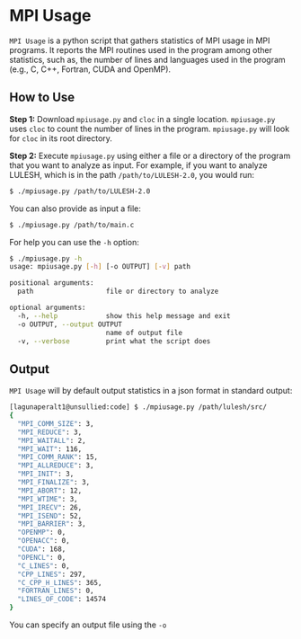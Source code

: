 # MPI Usage

`MPI Usage` is a python script that gathers statistics of MPI usage in MPI programs. It reports the MPI routines used in the program among other statistics, such as, the number of lines and languages used in the program (e.g., C, C++, Fortran, CUDA and OpenMP).

## How to Use

**Step 1:** Download `mpiusage.py` and `cloc` in a single location. `mpiusage.py` uses `cloc` to count the number of lines in the program. `mpiusage.py` will look for `cloc` in its root directory.

**Step 2:** Execute `mpiusage.py` using either a file or a directory of the program that you want to analyze as input. For example, if you want to analyze LULESH, which is in the path `/path/to/LULESH-2.0`, you would run:

```sh
$ ./mpiusage.py /path/to/LULESH-2.0
```

You can also provide as input a file:

```sh
$ ./mpiusage.py /path/to/main.c
```

For help you can use the `-h` option:

```sh
$ ./mpiusage.py -h
usage: mpiusage.py [-h] [-o OUTPUT] [-v] path

positional arguments:
  path                  file or directory to analyze

optional arguments:
  -h, --help            show this help message and exit
  -o OUTPUT, --output OUTPUT
                        name of output file
  -v, --verbose         print what the script does
```

## Output

`MPI Usage` will by default output statistics in a json format in standard output:

```sh
[lagunaperalt1@unsullied:code] $ ./mpiusage.py /path/lulesh/src/
{
  "MPI_COMM_SIZE": 3,
  "MPI_REDUCE": 3,
  "MPI_WAITALL": 2,
  "MPI_WAIT": 116,
  "MPI_COMM_RANK": 15,
  "MPI_ALLREDUCE": 3,
  "MPI_INIT": 3,
  "MPI_FINALIZE": 3,
  "MPI_ABORT": 12,
  "MPI_WTIME": 3,
  "MPI_IRECV": 26,
  "MPI_ISEND": 52,
  "MPI_BARRIER": 3,
  "OPENMP": 0,
  "OPENACC": 0,
  "CUDA": 168,
  "OPENCL": 0,
  "C_LINES": 0,
  "CPP_LINES": 297,
  "C_CPP_H_LINES": 365,
  "FORTRAN_LINES": 0,
  "LINES_OF_CODE": 14574
}
```

You can specify an output file using the `-o`

